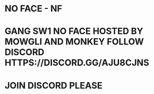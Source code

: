 # NO FACE - NF
# GANG SW1 NO FACE HOSTED BY MOWGLI AND MONKEY FOLLOW DISCORD HTTPS://DISCORD.GG/AJU8CJNS
# JOIN DISCORD PLEASE 
